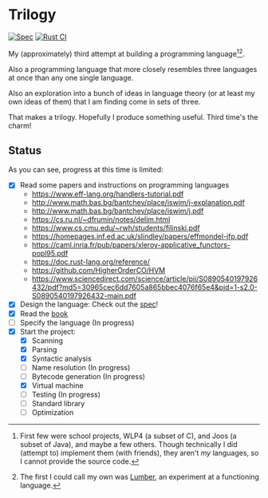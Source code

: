 # Trilogy

[![Spec](https://github.com/foxfriends/trilogy/actions/workflows/spec.yaml/badge.svg)](https://github.com/foxfriends/trilogy/actions/workflows/spec.yaml)
[![Rust CI](https://github.com/foxfriends/trilogy/actions/workflows/rust.yml/badge.svg)](https://github.com/foxfriends/trilogy/actions/workflows/rust.yml)

My (approximately) third attempt at building a programming language[^1][^2].

Also a programming language that more closely resembles three languages
at once than any one single language.

Also an exploration into a bunch of ideas in language theory (or at least my own
ideas of them) that I am finding come in sets of three.

That makes a trilogy. Hopefully I produce something useful. Third time's the charm!

[^1]: First few were school projects, WLP4 (a subset of C), and Joos (a subset of Java), and maybe a few others. Though technically I did (attempt to) implement them (with friends), they aren't *my* languages, so I cannot provide the source code.
[^2]: The first I could call my own was [Lumber](https://github.com/foxfriends/lumber), an experiment at a functioning language.

## Status

As you can see, progress at this time is limited:

- [x] Read some papers and instructions on programming languages
    - https://www.eff-lang.org/handlers-tutorial.pdf
    - http://www.math.bas.bg/bantchev/place/iswim/j-explanation.pdf
    - http://www.math.bas.bg/bantchev/place/iswim/j.pdf
    - https://cs.ru.nl/~dfrumin/notes/delim.html
    - https://www.cs.cmu.edu/~rwh/students/filinski.pdf
    - https://homepages.inf.ed.ac.uk/slindley/papers/effmondel-jfp.pdf
    - https://caml.inria.fr/pub/papers/xleroy-applicative_functors-popl95.pdf
    - https://doc.rust-lang.org/reference/
    - https://github.com/HigherOrderCO/HVM
    - https://www.sciencedirect.com/science/article/pii/S0890540197926432/pdf?md5=30965cec6dd7605a865bbec4076f65e4&pid=1-s2.0-S0890540197926432-main.pdf
- [x] Design the language: Check out the [spec](./spec/)!
- [x] Read the [book](https://craftinginterpreters.com/)
- [ ] Specify the language (In progress)
- [x] Start the project:
    - [x] Scanning
    - [x] Parsing
    - [x] Syntactic analysis
    - [ ] Name resolution (In progress)
    - [ ] Bytecode generation (In progress)
    - [x] Virtual machine
    - [ ] Testing (In progress)
    - [ ] Standard library
    - [ ] Optimization
